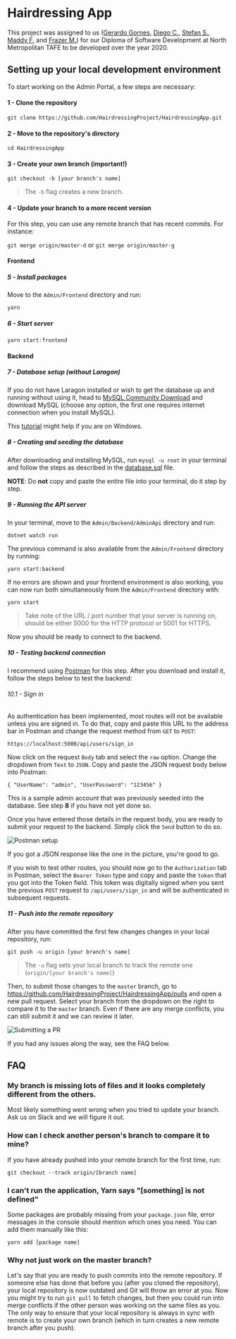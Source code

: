 # Hairdressing App
This project was assigned to us ([Gerardo Gornes](https://github.com/ggornes "ggornes"), [Diego C.](https://github.com/diego-cc "diego-cc"), [Stefan S.](https://github.com/stefan-solmundson "stefan-solmundson"), [Maddy F.](https://github.com/maddyferraloro "maddyferraloro") and [Frazer M.](https://github.com/Frazer-McLennan "Frazer-McLennan")) for our Diploma of Software Development at North Metropolitan TAFE to be developed over the year 2020.

## Setting up your local development environment
To start working on the Admin Portal, a few steps are necessary:

#### 1 - Clone the repository
`git clone https://github.com/HairdressingProject/HairdressingApp.git`

#### 2 - Move to the repository's directory
`cd HairdressingApp`

#### 3 - Create your own branch (important!)
`git checkout -b [your branch's name]`

> The `-b` flag creates a new branch.

#### 4 - Update your branch to a more recent version
For this step, you can use any remote branch that has recent commits. For instance:

`git merge origin/master-d` or `git merge origin/master-g`

#### Frontend

##### 5 - Install packages
Move to the `Admin/Frontend` directory and run:

`yarn`

##### 6 - Start server
`yarn start:frontend`

#### Backend

##### 7 - Database setup (without Laragon)
If you do not have Laragon installed or wish to get the database up and running without using it, head to [MySQL Community Download](https://dev.mysql.com/downloads/installer/ "Download MySQL installer") and download MySQL (choose any option, the first one requires internet connection when you install MySQL). 

This [tutorial](https://mysql.tutorials24x7.com/blog/how-to-install-mysql-8-on-windows "How To Install MySQL 8 on Windows") might help if you are on Windows.

##### 8 - Creating and seeding the database
After downloading and installing MySQL, run `mysql -u root` in your terminal and follow the steps as described in the [database.sql](https://github.com/HairdressingProject/HairdressingApp/blob/master/Database/database.sql "Hairdressing Project database") file.

__NOTE__: Do **not** copy and paste the entire file into your terminal, do it step by step.

##### 9 - Running the API server
In your terminal, move to the `Admin/Backend/AdminApi` directory and run: 

`dotnet watch run`

The previous command is also available from the `Admin/Frontend` directory by running:

`yarn start:backend`

If no errors are shown and your frontend environment is also working, you can now run both simultaneously from the `Admin/Frontend` directory with:

`yarn start`

> Take note of the URL / port number that your server is running on, should be either 5000 for the HTTP protocol or 5001 for HTTPS.

Now you should be ready to connect to the backend.

##### 10 - Testing backend connection
I recommend using [Postman](https://www.postman.com/ "Postman") for this step. After you download and install it, follow the steps below to test the backend:

###### 10.1 - Sign in
As authentication has been implemented, most routes will not be available unless you are signed in. To do that, copy and paste this URL to the address bar in Postman and change the request method from `GET` to `POST`:

`https://localhost:5000/api/users/sign_in`

Now click on the request `Body` tab and select the `raw` option. Change the dropdown from `Text` to `JSON`. Copy and paste the JSON request body below into Postman:

`{
	"UserName": "admin",
	"UserPassword": "123456"
}`

This is a sample admin account that was previously seeded into the database. See step **8** if you have not yet done so.

Once you have entered those details in the request body, you are ready to submit your request to the backend. Simply click the `Send` button to do so.

![Postman setup][Postman]

[Postman]: https://imgur.com/U42bBLQ.png "Postman setup"

If you got a JSON response like the one in the picture, you're good to go.

If you wish to test other routes, you should now go to the `Authorization` tab in Postman, select the `Bearer Token` type and copy and paste the `token` that you got into the Token field. This token was digitally signed when you sent the previous `POST` request to `/api/users/sign_in` and will be authenticated in subsequent requests.

##### 11 - Push into the remote repository
After you have committed the first few changes changes in your local repository, run:

`git push -u origin [your branch's name]`

> The `-u` flag sets your local branch to track the remote one (`origin/[your branch's name]`)

Then, to submit those changes to the `master` branch, go to https://github.com/HairdressingProject/HairdressingApp/pulls and open a new pull request. Select your branch from the dropdown on the right to compare it to the `master` branch. Even if there are any merge conflicts, you can still submit it and we can review it later.

![Submitting a PR][PR]

[PR]: https://imgur.com/kjsp10b.jpg "Submitting a Pull Request"


If you had any issues along the way, see the FAQ below.

## FAQ

### My branch is missing lots of files and it looks completely different from the others.
Most likely something went wrong when you tried to update your branch. Ask us on Slack and we will figure it out.

### How can I check another person's branch to compare it to mine?
If you have already pushed into your remote branch for the first time, run:

`git checkout --track origin/[branch name]`

### I can't run the application, Yarn says "[something] is not defined"
Some packages are probably missing from your `package.json` file, error messages in the console should mention which ones you need. You can add them manually like this:

`yarn add [package name]`

### Why not just work on the master branch?
Let's say that you are ready to push commits into the remote repository. If someone else has done that before you (after you cloned the repository), your local repository is now outdated and Git will throw an error at you. Now you might try to run `git pull` to fetch changes, but then you could run into merge conflicts if the other person was working on the same files as you. The only way to ensure that your local repository is always in sync with remote is to create your own branch (which in turn creates a new remote branch after you push).
